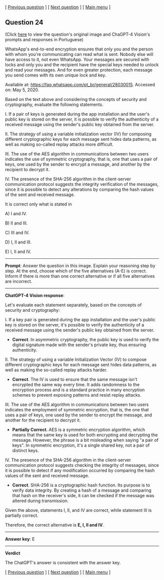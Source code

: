 \[ [Previous question](q23-eng.md) \] \[ [Next question](q25-eng.md) \] \[ [Main menu](/README.md) \]

## Question 24 ##

(Click [here](q24-por.md) to view the question's original image and ChaGPT-4 Vision's prompts and responses in Portuguese)

WhatsApp's end-to-end encryption ensures that only you and the person with whom you're communicating can read what is sent. Nobody else will have access to it, not even WhatsApp. Your messages are secured with locks and only you and the recipient have the special keys needed to unlock and read your messages. And for even greater protection, each message you send comes with its own unique lock and key.

Available at: https://faq.whatsapp.com/pt_br/general/28030015. Accessed on: May 5, 2020.

Based on the text above and considering the concepts of security and cryptography, evaluate the following statements.

I. If a pair of keys is generated during the app installation and the user's public key is stored on the server, it is possible to verify the authenticity of a received message using the sender's public key obtained from the server.

II. The strategy of using a variable initialization vector (IV) for composing different cryptographic keys for each message sent hides data patterns, as well as making so-called replay attacks more difficult.

III. The use of the AES algorithm in communications between two users indicates the use of symmetric cryptography, that is, one that uses a pair of keys, one used by the sender to encrypt a message, and another by the recipient to decrypt it.

IV. The presence of the SHA-256 algorithm in the client-server communication protocol suggests the integrity verification of the messages, since it is possible to detect any alterations by comparing the hash values of the sent and received message.

It is correct only what is stated in

A) I and IV.

B) II and III.

C) III and IV.

D) I, II and III.

E) I, II and IV.

---

**Prompt**: Answer the question in this image. Explain your reasoning step by step. At the end, choose which of the five alternatives (A-E) is correct. Inform if there is more than one correct alternative or if all five alternatives are incorrect.

---

**ChatGPT-4 Vision response**: 

Let's evaluate each statement separately, based on the concepts of security and cryptography:

I. If a key pair is generated during the app installation and the user's public key is stored on the server, it's possible to verify the authenticity of a received message using the sender's public key obtained from the server.

- **Correct**. In asymmetric cryptography, the public key is used to verify the digital signature made with the sender's private key, thus ensuring authenticity.

II. The strategy of using a variable Initialization Vector (IV) to compose different cryptographic keys for each message sent hides data patterns, as well as making the so-called replay attacks harder.

- **Correct**. The IV is used to ensure that the same message isn't encrypted the same way every time. It adds randomness to the encryption process and is a standard practice in many encryption schemes to prevent exposing patterns and resist replay attacks.

III. The use of the AES algorithm in communications between two users indicates the employment of symmetric encryption, that is, the one that uses a pair of keys, one used by the sender to encrypt the message, and another for the recipient to decrypt it.

- **Partially Correct**. AES is a symmetric encryption algorithm, which means that the same key is used for both encrypting and decrypting the message. However, the phrase is a bit misleading when saying "a pair of keys". In symmetric encryption, it's a single shared key, not a pair of distinct keys.

IV. The presence of the SHA-256 algorithm in the client-server communication protocol suggests checking the integrity of messages, since it is possible to detect if any modification occurred by comparing the hash values of the sent and received message.

- **Correct**. SHA-256 is a cryptographic hash function. Its purpose is to verify data integrity. By creating a hash of a message and comparing that hash on the receiver's side, it can be checked if the message was altered during transmission.

Given the above, statements I, II, and IV are correct, while statement III is partially correct.

Therefore, the correct alternative is **E, I, II and IV**.

---

**Answer key**: E

---

**Verdict**

The ChatGPT's answer is consistent with the answer key.


\[ [Previous question](q23-eng.md) \] \[ [Next question](q25-eng.md) \] \[ [Main menu](/README.md) \]
